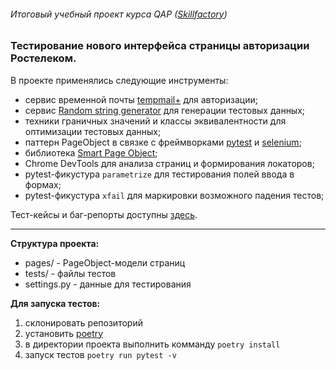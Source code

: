 ###### Итоговый учебный проект курса QAP ([Skillfactory](https://lms.skillfactory.ru/courses/course-v1:SkillFactory+INTQAP+2022/course/))
### Тестирование нового интерфейса страницы авторизации Ростелеком.  

В проекте применялись следующие инструменты:
- сервис временной почты [tempmail+](https://tempmail.plus) для авторизации;
- сервис [Random string generator](http://www.unit-conversion.info/texttools/random-string-generator/) для генерации тестовых данных;
- техники граничных значений и классы эквивалентности для оптимизации тестовых данных;
- паттерн PageObject в связке с фреймворками [pytest](https://docs.pytest.org) и [selenium](https://www.selenium.dev);
- библиотека [Smart Page Object](https://github.com/TimurNurlygayanov/ui-tests-example.git);
- Chrome DevTools для анализа страниц и формирования локаторов;
- pytest-фикустура `parametrize` для тестирования полей ввода в формах;
- pytest-фикустура `xfail` для маркировки возможного падения тестов;

Тест-кейсы и баг-репорты доступны [здесь](https://docs.google.com/spreadsheets/d/1dfNgr6-cX_geA6LvlG2y_jLam04xc_eFkFhX736RJnA/edit?usp=share_link).
***
**Структура проекта:**
+ pages/ - PageObject-модели страниц
+ tests/ - файлы тестов
+ settings.py - данные для тестирования

**Для запуска тестов:**
1. склонировать репозиторий
1. установить [poetry](https://python-poetry.org/)
2. в директории проекта выполнить комманду `poetry install`
3. запуск тестов `poetry run pytest -v`
